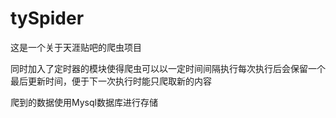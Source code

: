 # tySpider

这是一个关于天涯贴吧的爬虫项目

同时加入了定时器的模块使得爬虫可以以一定时间间隔执行每次执行后会保留一个最后更新时间，便于下一次执行时能只爬取新的内容

爬到的数据使用Mysql数据库进行存储
